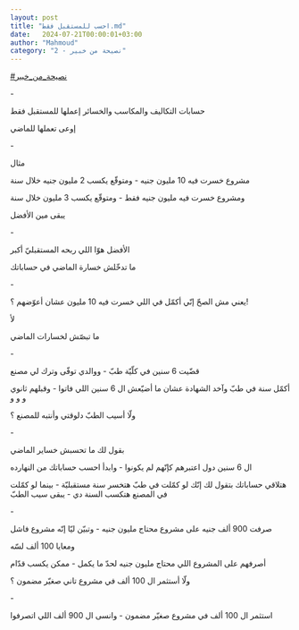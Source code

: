 ```yaml
---
layout: post
title: "احسب للمستقبل فقط.md"
date:   2024-07-21T00:00:01+03:00
author: "Mahmoud"
category: "2 - نصيحة من خبير"
---
```

[<u>\#نصيحة_من_خبير</u>](https://www.facebook.com/hashtag/%D9%86%D8%B5%D9%8A%D8%AD%D8%A9_%D9%85%D9%86_%D8%AE%D8%A8%D9%8A%D8%B1?__eep__=6&__cft__%5b0%5d=AZUHoB7uNhMX5afP4m1iJO184v0uie0tdKHsSCs0TomXNHooYQh6kz8v6y2KXe9aaZcWhUJmVt5qBGMpSav3l2-2kYbIcxsQQPsxtJPmSzwGBcCSWTEfaqjdHa4mOeLd1gTBN0E0PkSHpmOi7dAx1mlBWUV8EP_6uz_R3giZXeQ9Yw&__tn__=*NK-R)

\-

حسابات التكاليف والمكاسب والخسائر إعملها للمستقبل
فقط

إوعى تعملها للماضي

\-

مثال

مشروع خسرت فيه 10 مليون جنيه - ومتوقّع يكسب 2 مليون جنيه
خلال سنة

ومشروع خسرت فيه مليون جنيه فقط - ومتوقّع يكسب 3 مليون
خلال سنة

يبقى مين الأفضل

\-

الأفضل هوّا اللي ربحه المستقبليّ أكبر

ما تدخّلش خسارة الماضي في حساباتك

\-

يعني مش الصحّ إنّي أكمّل في اللي خسرت فيه 10 مليون عشان
أعوّضهم ؟!

لأ

ما تبصّش لخسارات الماضي

\-

قضّيت 6 سنين في كلّيّة طبّ - ووالدي توفّى وترك لي مصنع

أكمّل سنة في طبّ وآخد الشهادة عشان ما أضيّعش ال 6 سنين اللي
فاتوا - وقبلهم ثانوي و و و

ولّا أسيب الطبّ دلوقتي وأنتبه للمصنع ؟

\-

بقول لك ما تحسبش خساير الماضي

ال 6 سنين دول اعتبرهم كإنّهم لم يكونوا - وابدأ احسب
حساباتك من النهارده

هتلاقي حساباتك بتقول لك إنّك لو كمّلت في طبّ هتخسر سنة
مستقبليّة - بينما لو كمّلت في المصنع هتكسب السنة دي - يبقى سيب الطبّ

\-

صرفت 900 ألف جنيه على مشروع محتاج مليون جنيه - وتبيّن ليّا
إنّه مشروع فاشل

ومعايا 100 ألف لسّه

أصرفهم على المشروع اللي محتاج مليون جنيه لحدّ ما يكمل -
ممكن يكسب قدّام

ولّا أستثمر ال 100 ألف في مشروع تاني صغيّر مضمون ؟

\-

استثمر ال 100 ألف في مشروع صغيّر مضمون - وانسى ال 900 ألف
اللي اتصرفوا
